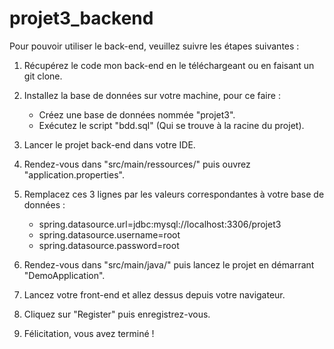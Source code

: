 # projet3_backend

Pour pouvoir utiliser le back-end, veuillez suivre les étapes suivantes :

1) Récupérez le code mon back-end en le téléchargeant ou en faisant un git clone.
   
3) Installez la base de données sur votre machine, pour ce faire :
   - Créez une base de données nommée "projet3".
   - Exécutez le script "bdd.sql" (Qui se trouve à la racine du projet).
   
4) Lancer le projet back-end dans votre IDE.
   
5) Rendez-vous dans "src/main/ressources/" puis ouvrez "application.properties".
   
6) Remplacez ces 3 lignes par les valeurs correspondantes à votre base de données :
   - spring.datasource.url=jdbc:mysql://localhost:3306/projet3
   - spring.datasource.username=root
   - spring.datasource.password=root
   
7) Rendez-vous dans "src/main/java/" puis lancez le projet en démarrant "DemoApplication".
   
8) Lancez votre front-end et allez dessus depuis votre navigateur.

9) Cliquez sur "Register" puis enregistrez-vous.

10) Félicitation, vous avez terminé !
